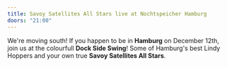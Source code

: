 ```yaml
---
title: Savoy Satellites All Stars live at Nochtspeicher Hamburg
doors: "21:00"
---
```

We're moving south! If you happen to be in **Hamburg** on December 12th, join us at the colourfull **Dock Side Swing**! Some of Hamburg's best Lindy Hoppers and your own true **Savoy Satellites All Stars**.